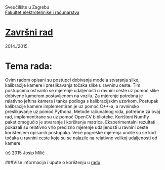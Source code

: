 Sveučilište u Zagrebu<br>
<a href="http://www.fer.unizg.hr">Fakultet elektrotehnike i računarstva</a>

# <a href="http://www.fer.unizg.hr/predmet/">Završni rad</a>

2014./2015.

# Tema rada: 
Ovim radom opisani su postupci dobivanja modela stvaranja slike, kalibracije 
kamere i preslikavanja točaka slike u ravninu ceste. Tim postupcima ostvarilo se
mjerenje udaljenosti u ravnini ceste uz pomoć slike dobivene kamerom postavljenom
na vozilu. Za mjerenje potrebna je relativno jeftina kamera i tanka podloga s
kalibracijskim uzorkom. Postupak kalibracije kamere implementiran je uz pomoć
C++-a, a ravninsko preslikavanje uz pomoć Pythona. Metode računalnog vida,
potrebne za ovaj rad, implementirane su uz pomoć OpenCV biblioteke. Korišteni
NumPy paket omogućio je stvaranje i korištenje matrica. Eksperimentalni rezultati
pokazali su relativno vrlo precizno mjerenje udaljenosti u ravnini ceste korištenjem
opisanih postupaka. Veće pogreške mjerenja uočile su se kod točaka u ravnini ceste
koje su se nalazile na relativno velikoj udaljenosti od kamere.   


(c) 2015 Josip Milić
<br>

###Više informacija i upute o korištenju u <a href="https://github.com/josip-milic/BS-computer-vision-ground-plane-measurements/blob/master/paper/TAR_Project_2016_Supervised_tweet_classification_paper_v1.0.pdf">radu</a>.